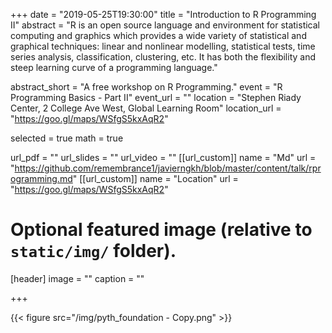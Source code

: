 +++
date = "2019-05-25T19:30:00"
title = "Introduction to R Programming II"
abstract = "R is an open source language and environment for statistical computing and graphics which provides a wide variety of statistical and graphical techniques: linear and nonlinear modelling, statistical tests, time series analysis, classification, clustering, etc. It has both the flexibility and steep learning curve of a programming language."

abstract_short = "A free workshop on R Programming."
event = "R Programming Basics - Part II"
event_url = ""
location = "Stephen Riady Center, 2 College Ave West, Global Learning Room"
location_url = "https://goo.gl/maps/WSfgS5kxAqR2"

selected = true
math = true

url_pdf = ""
url_slides = ""
url_video = ""
[[url_custom]]
    name = "Md"
    url = "https://github.com/remembrance1/javierngkh/blob/master/content/talk/rprogramming.md"
[[url_custom]]
    name = "Location"
    url = "https://goo.gl/maps/WSfgS5kxAqR2"
    
# Optional featured image (relative to `static/img/` folder).
[header]
image = ""
caption = ""

+++

{{< figure src="/img/pyth_foundation - Copy.png" >}}